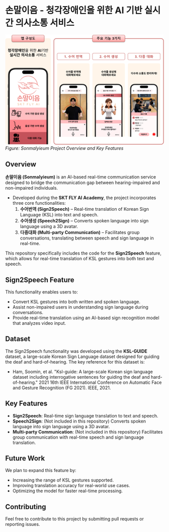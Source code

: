 # 손말이음 - 청각장애인을 위한 AI 기반 실시간 의사소통 서비스

![Sonmalyieum Overview](./image/손말이음.png)
*Figure: Sonmalyieum Project Overview and Key Features*

## Overview

**손말이음 (Sonmalyieum)** is an AI-based real-time communication service designed to bridge the communication gap between hearing-impaired and non-impaired individuals.

- Developed during the **SKT FLY AI Academy**, the project incorporates three core functionalities:
  1. **수어번역 (Sign2Speech)** – Real-time translation of Korean Sign Language (KSL) into text and speech.
  2. **수어생성 (Speech2Sign)** – Converts spoken language into sign language using a 3D avatar.
  3. **다중대화 (Multi-party Communication)** – Facilitates group conversations, translating between speech and sign language in real-time.

This repository specifically includes the code for the **Sign2Speech** feature, which allows for real-time translation of KSL gestures into both text and speech.

## Sign2Speech Feature

This functionality enables users to:

- Convert KSL gestures into both written and spoken language.
- Assist non-impaired users in understanding sign language during conversations.
- Provide real-time translation using an AI-based sign recognition model that analyzes video input.

## Dataset
The Sign2Speech functionality was developed using the **KSL-GUIDE** dataset, a large-scale Korean Sign Language dataset designed for guiding the deaf and hard-of-hearing. The key reference for this dataset is:

- Ham, Soomin, et al. "Ksl-guide: A large-scale Korean sign language dataset including interrogative sentences for guiding the deaf and hard-of-hearing." 2021 16th IEEE International Conference on Automatic Face and Gesture Recognition (FG 2021). IEEE, 2021.

## Key Features
- **Sign2Speech**: Real-time sign language translation to text and speech.
- **Speech2Sign**: (Not included in this repository) Converts spoken language into sign language using a 3D avatar.
- **Multi-party Communication**: (Not included in this repository) Facilitates group communication with real-time speech and sign language translation.

## Future Work
We plan to expand this feature by:

- Increasing the range of KSL gestures supported.
- Improving translation accuracy for real-world use cases.
- Optimizing the model for faster real-time processing.

## Contributing
Feel free to contribute to this project by submitting pull requests or reporting issues.
